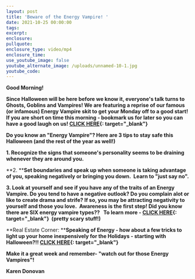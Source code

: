 ```yaml
---
layout: post
title: 'Beware of the Energy Vampire! '
date: 2021-10-25 00:00:00
tags:
excerpt:
enclosure:
pullquote:
enclosure_type: video/mp4
enclosure_time:
use_youtube_image: false
youtube_alternate_image: /uploads/unnamed-10-1.jpg
youtube_code:
---
```

**Good Morning\! &nbsp;&nbsp;**

**Since Halloween will be here before we know it, everyone's talk turns to Ghosts, Goblins and Vampires\! We are featuring a reprise of our famous (or infamous) Energy Vampire skit to get your Monday off to a good start\!&nbsp; If you are short on time this morning - bookmark us for later so you can have a good laugh on us\!&nbsp;[CLICK HERE](https://t.e2ma.net/click/i0jo1f/y0qeoac/yg3ygo){: target="_blank"}**

**Do you know an "Energy Vampire"? Here are 3 tips to stay safe this Halloween (and the rest of the year as well\!)&nbsp;**

**1\. Recognize the signs that someone's personality seems to be draining whenever they are around you.**

**2\.&nbsp;****Set boundaries and speak up when someone is taking advantage of you, speaking negatively or bringing you down.&nbsp; Learn to "just say no".&nbsp;**

**3\. Look at yourself and see if you have any of the traits of an Energy Vampire. Do you tend to have a negative outlook? Do you complain alot or like to create drama and strife? If so, you may be attracting negativity to yourself and those you love.&nbsp; Awareness is the first step\! Did you know there are SIX energy vampire types??&nbsp; &nbsp;To learn more -&nbsp;[CLICK HERE](https://t.e2ma.net/click/i0jo1f/y0qeoac/e93ygo){: target="_blank"}&nbsp; (pretty scary stuff\!)**

**Real Estate Corner:&nbsp;****Speaking of Energy - how about a few tricks to light up your home inexpensively for the Holidays - starting with Halloween?\!\!&nbsp;[CLICK HERE](https://t.e2ma.net/click/i0jo1f/y0qeoac/u14ygo){: target="_blank"}**

**Make it a great week and remember- "watch out for those Energy Vampires"\!**

**Karen Donovan**&nbsp;
